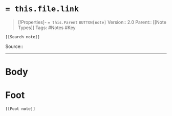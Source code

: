 # `= this.file.link`
>[!Properties]- `= this.Parent` `BUTTON[note]` 
>Version:: 2.0
>Parent:: [[Note Types]]
>Tags: #Notes #Key
```meta-bind-embed
[[Search note]]
```
Source::
***
# Body









# Foot
```meta-bind-embed
[[Foot note]]
``` 